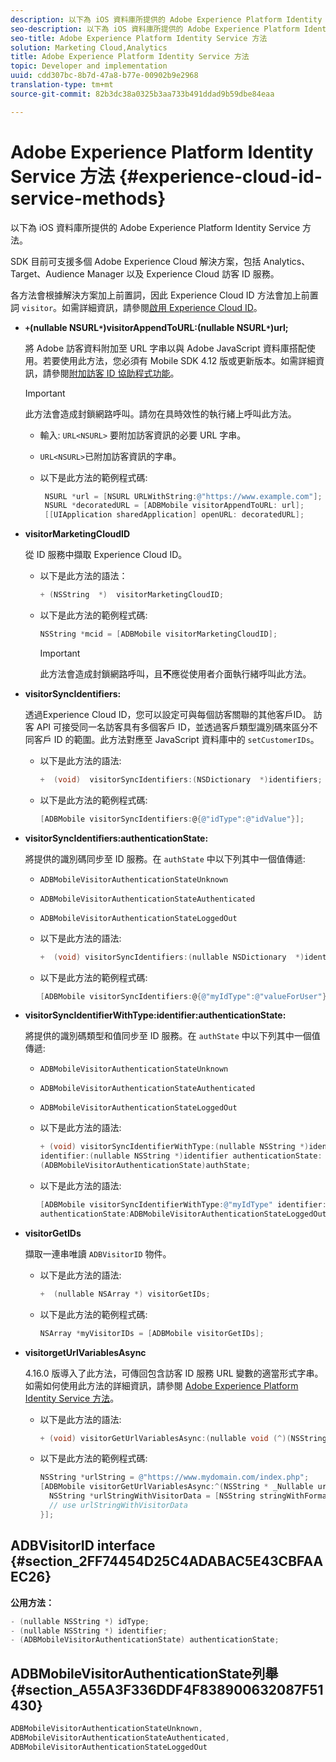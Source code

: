 ```yaml
---
description: 以下為 iOS 資料庫所提供的 Adobe Experience Platform Identity Service 方法。
seo-description: 以下為 iOS 資料庫所提供的 Adobe Experience Platform Identity Service 方法。
seo-title: Adobe Experience Platform Identity Service 方法
solution: Marketing Cloud,Analytics
title: Adobe Experience Platform Identity Service 方法
topic: Developer and implementation
uuid: cdd307bc-8b7d-47a8-b77e-00902b9e2968
translation-type: tm+mt
source-git-commit: 82b3dc38a0325b3aa733b491ddad9b59dbe84eaa

---
```



# Adobe Experience Platform Identity Service 方法 {#experience-cloud-id-service-methods}

以下為 iOS 資料庫所提供的 Adobe Experience Platform Identity Service 方法。

SDK 目前可支援多個 Adobe Experience Cloud 解決方案，包括 Analytics、Target、Audience Manager 以及 Experience Cloud 訪客 ID 服務。

各方法會根據解決方案加上前置詞，因此 Experience Cloud ID 方法會加上前置詞 `visitor`。如需詳細資訊，請參閱[啟用 Experience Cloud ID](/help/ios/marketing-cloud/mcvid.md)。

* **`+`(nullable NSURL`*`)visitorAppendToURL:(nullable NSURL`*`)url;**

   將 Adobe 訪客資料附加至 URL 字串以與 Adobe JavaScript 資料庫搭配使用。若要使用此方法，您必須有 Mobile SDK 4.12 版或更新版本。如需詳細資訊，請參閱[附加訪客 ID 協助程式功能](https://docs.adobe.com/content/help/zh-Hant/id-service/using/id-service-api/methods/appendvisitorid.html)。

   >[!IMPORTANT]
   >
   >此方法會造成封鎖網路呼叫。請勿在具時效性的執行緒上呼叫此方法。

   * 輸入: `URL<NSURL>`
要附加訪客資訊的必要 URL 字串。
   * `URL<NSURL>`已附加訪客資訊的字串。

   * 以下是此方法的範例程式碼:

      ```objective-c
       NSURL *url = [NSURL URLWithString:@"https://www.example.com"];  
       NSURL *decoratedURL = [ADBMobile visitorAppendToURL: url];  
       [[UIApplication sharedApplication] openURL: decoratedURL];  
      ```

* **visitorMarketingCloudID**

   從 ID 服務中擷取 Experience Cloud ID。

   * 以下是此方法的語法：

      ```objective-c
      + (NSString  *)  visitorMarketingCloudID;
      ```

   * 以下是此方法的範例程式碼:

      ```objective-c
      NSString *mcid = [ADBMobile visitorMarketingCloudID]; 
      ```

      >[!IMPORTANT]
      >
      >此方法會造成封鎖網路呼叫，且&#x200B;**不**&#x200B;應從使用者介面執行緒呼叫此方法。

* **visitorSyncIdentifiers:**

   透過Experience Cloud ID，您可以設定可與每個訪客關聯的其他客戶ID。 訪客 API 可接受同一名訪客具有多個客戶 ID，並透過客戶類型識別碼來區分不同客戶 ID 的範圍。此方法對應至 JavaScript 資料庫中的 `setCustomerIDs`。

   * 以下是此方法的語法:

      ```objective-c
      +  (void)  visitorSyncIdentifiers:(NSDictionary  *)identifiers;
      ```

   * 以下是此方法的範例程式碼:

      ```objective-c
      [ADBMobile visitorSyncIdentifiers:@{@"idType":@"idValue"}];
      ```

* **visitorSyncIdentifiers:authenticationState:**

   將提供的識別碼同步至 ID 服務。在 `authState` 中以下列其中一個值傳遞:

   * `ADBMobileVisitorAuthenticationStateUnknown`
   * `ADBMobileVisitorAuthenticationStateAuthenticated`
   * `ADBMobileVisitorAuthenticationStateLoggedOut`

   * 以下是此方法的語法:

      ```objective-c
      +  (void) visitorSyncIdentifiers:(nullable NSDictionary  *)identifiers  authenticationState:(ADBMobileVisitorAuthenticationState)authState; 
      ```

   * 以下是此方法的範例程式碼:

      ```objective-c
      [ADBMobile visitorSyncIdentifiers:@{@"myIdType":@"valueForUser"}  authenticationState:ADBMobileVisitorAuthenticationStateAuthenticated]; 
      ```

* **visitorSyncIdentifierWithType:identifier:authenticationState:**

   將提供的識別碼類型和值同步至 ID 服務。在 `authState` 中以下列其中一個值傳遞:

   * `ADBMobileVisitorAuthenticationStateUnknown`
   * `ADBMobileVisitorAuthenticationStateAuthenticated`
   * `ADBMobileVisitorAuthenticationStateLoggedOut`

   * 以下是此方法的語法:

      ```objective-c
      + (void) visitorSyncIdentifierWithType:(nullable NSString *)identifierType  
      identifier:(nullable NSString *)identifier authenticationState:
      (ADBMobileVisitorAuthenticationState)authState; 
      ```

   * 以下是此方法的語法:

      ```objective-c
      [ADBMobile visitorSyncIdentifierWithType:@"myIdType" identifier:@"valueForUser"  
      authenticationState:ADBMobileVisitorAuthenticationStateLoggedOut]; 
      ```

* **visitorGetIDs**

   擷取一連串唯讀 `ADBVisitorID` 物件。

   * 以下是此方法的語法:

      ```objective-c
      +  (nullable NSArray *) visitorGetIDs;
      ```

   * 以下是此方法的範例程式碼:

      ```objective-c
      NSArray *myVisitorIDs = [ADBMobile visitorGetIDs];
      ```

* **visitorgetUrlVariablesAsync**

   4.16.0 版導入了此方法，可傳回包含訪客 ID 服務 URL 變數的適當形式字串。如需如何使用此方法的詳細資訊，請參閱 [Adobe Experience Platform Identity Service 方法](/help/ios/reference/hybrid-app.md)。

   * 以下是此方法的語法:

      ```objectivec
      + (void) visitorGetUrlVariablesAsync:(nullable void (^)(NSString* __nullable urlVariables))callback;
      ```

   * 以下是此方法的範例程式碼:

      ```objectivec
      NSString *urlString = @"https://www.mydomain.com/index.php"; 
      [ADBMobile visitorGetUrlVariablesAsync:^(NSString * _Nullable urlVariables) { 
        NSString *urlStringWithVisitorData = [NSString stringWithFormat:@"%@?%@", urlString, urlVariables]; 
        // use urlStringWithVisitorData 
      }];
      ```

## ADBVisitorID interface {#section_2FF74454D25C4ADABAC5E43CBFAAEC26}

**公用方法：**

```objective-c
- (nullable NSString *) idType; 
- (nullable NSString *) identifier; 
- (ADBMobileVisitorAuthenticationState) authenticationState; 
```

## ADBMobileVisitorAuthenticationState列舉 {#section_A55A3F336DDF4F838900632087F51430}

```objective-c
ADBMobileVisitorAuthenticationStateUnknown, 
ADBMobileVisitorAuthenticationStateAuthenticated, 
ADBMobileVisitorAuthenticationStateLoggedOut
```

